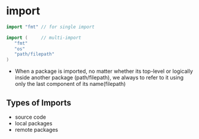 # import

```go
import "fmt" // for single import
```

```go
import (     // multi-import
   "fmt"
   "os"
   "path/filepath"
)
```

- When a package is imported, no matter whether its top-level or logically
  inside another package (path/filepath), we always to refer to it using only
  the last component of its name(filepath)

## Types of Imports

- source code
- local packages
- remote packages
